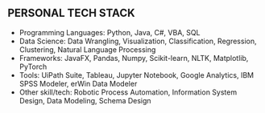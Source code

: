 <h2> PERSONAL TECH STACK </h2>
  
* Programming Languages: Python, Java, C#, VBA, SQL
* Data Science: Data Wrangling, Visualization, Classification, Regression, Clustering, Natural Language Processing
* Frameworks: JavaFX, Pandas, Numpy, Scikit-learn, NLTK, Matplotlib, PyTorch
* Tools: UiPath Suite, Tableau, Jupyter Notebook, Google Analytics, IBM SPSS Modeler, erWin Data Modeler 
* Other skill/tech: Robotic Process Automation, Information System Design, Data Modeling, Schema Design

<!---
katrinathuthao/katrinathuthao is a ✨ special ✨ repository because its `README.md` (this file) appears on your GitHub profile.
You can click the Preview link to take a look at your changes.
--->

